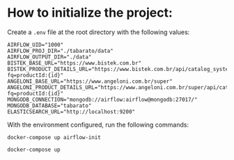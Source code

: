 # How to initialize the project:

Create a `.env` file at the root directory with the following values:

```
AIRFLOW_UID="1000"
AIRFLOW_PROJ_DIR="./tabarato/data"
AIRFLOW_OUTPUT_DIR="./data"
BISTEK_BASE_URL="https://www.bistek.com.br"
BISTEK_PRODUCT_DETAILS_URL="https://www.bistek.com.br/api/catalog_system/pub/products/search/?fq=productId:{id}"
ANGELONI_BASE_URL="https://www.angeloni.com.br/super"
ANGELONI_PRODUCT_DETAILS_URL="https://www.angeloni.com.br/super/api/catalog_system/pub/products/search/?fq=productId:{id}"
MONGODB_CONNECTION="mongodb://airflow:airflow@mongodb:27017/"
MONGODB_DATABASE="tabarato"
ELASTICSEARCH_URL="http://localhost:9200"
```

With the environment configured, run the following commands:

`docker-compose up airflow-init`

`docker-compose up`

